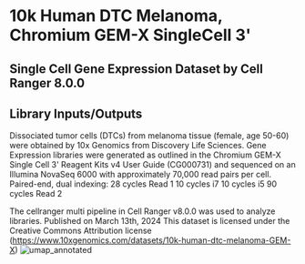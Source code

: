 # 10k Human DTC Melanoma, Chromium GEM-X SingleCell 3'
## Single Cell Gene Expression Dataset by Cell Ranger 8.0.0

## Library Inputs/Outputs
Dissociated tumor cells (DTCs) from melanoma tissue (female, age 50-60) were obtained by 10x
Genomics from Discovery Life Sciences.
Gene Expression libraries were generated as outlined in the Chromium GEM-X Single Cell 3' Reagent
Kits v4 User Guide (CG000731) and sequenced on an Illumina NovaSeq 6000 with approximately
70,000 read pairs per cell.
Paired-end, dual indexing:
28 cycles Read 1
10 cycles i7
10 cycles i5
90 cycles Read 2

The cellranger multi pipeline in Cell Ranger v8.0.0 was used to analyze libraries.
Published on March 13th, 2024
This dataset is licensed under the Creative Commons Attribution license (https://www.10xgenomics.com/datasets/10k-human-dtc-melanoma-GEM-X)
![umap_annotated](https://github.com/kris96tian/sc-RNAseq_analysis/assets/92834350/6bd22ebf-bc9d-41a0-9859-73a7b0783bec)

